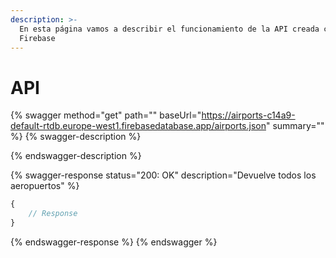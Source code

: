 ```yaml
---
description: >-
  En esta página vamos a describir el funcionamiento de la API creada con
  Firebase
---
```


# API

{% swagger method="get" path="" baseUrl="https://airports-c14a9-default-rtdb.europe-west1.firebasedatabase.app/airports.json" summary="" %}
{% swagger-description %}

{% endswagger-description %}

{% swagger-response status="200: OK" description="Devuelve todos los aeropuertos" %}
```javascript
{
    // Response
}
```
{% endswagger-response %}
{% endswagger %}

